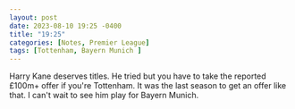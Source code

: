 ```yaml
---
layout: post
date: 2023-08-10 19:25 -0400
title: "19:25"
categories: [Notes, Premier League]
tags: [Tottenham, Bayern Munich ]
---
```


Harry Kane deserves titles. He tried but you have to take the reported £100m+ offer if you're Tottenham. It was the last season to get an offer like that. I can't wait to see him play for Bayern Munich.


